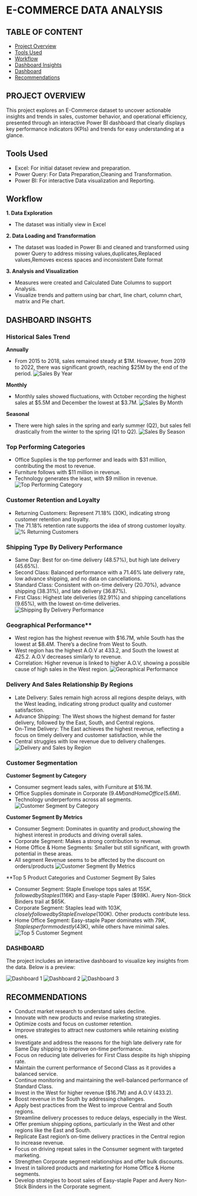 # E-COMMERCE DATA ANALYSIS

## TABLE OF CONTENT
- [Project Overview](#Project-Overview)
- [Tools Used](#Tools-Used)
- [Workflow](#Workflow)
- [Dashboard Insights](#Dashboard-Insights)
- [Dashboard](#Dashboard)
- [Recommendations](#Recommendation)

## PROJECT OVERVIEW
This project explores an E-Commerce dataset to uncover actionable insights and trends in sales, customer behavior, and operational efficiency, presented through an interactive Power BI dashboard that clearly displays key performance indicators (KPIs) and trends for easy understanding at a glance.

 ## Tools Used
 
 - Excel: For initial dataset review and preparation.
 - Power Query: For Data Preparation,Cleaning and Transformation.
 - Power BI: For interactive Data visualization and Reporting.

## Workflow
**1. Data Exploration**
- The dataset was initially view in Excel

**2. Data Loading and Transformation**
- The dataset was loaded in Power Bi and cleaned and transformed using power Query to address missing values,duplicates,Replaced values,Removes excess spaces and inconsistent Date format

**3. Analysis and Visualization**
- Measures were created and Calculated Date Columns to support Analysis.
- Visualize trends and pattern using bar chart, line chart, column chart, matrix and Pie chart.

## DASHBOARD INSGHTS
### Historical Sales Trend
  **Annually**
- From 2015 to 2018, sales remained steady at $1M. However, from 2019 to 2022, there was significant growth, reaching $25M by the end of the period.
![Sales By Year](https://github.com/Eseroghene/E-COMMERCE-DATA-ANALYSIS/blob/main/Sales%20By%20Year.png)

 **Monthly**
- Monthly sales showed fluctuations, with October recording the highest sales at $5.5M and December the lowest at $3.7M.
![Sales By Month](https://github.com/Eseroghene/E-COMMERCE-DATA-ANALYSIS/blob/main/Sales%20By%20Month.png)

**Seasonal**
- There were high sales in the spring and early summer (Q2), but sales fell drastically from the winter to the spring (Q1 to Q2).
![Sales By Season](https://github.com/Eseroghene/E-COMMERCE-DATA-ANALYSIS/blob/main/Sales%20By%20Season.png)
 
### Top Performing Categories
	
- Office Supplies is the top performer and leads with $31 million, contributing the most to revenue.
- Furniture follows with $11 million in revenue.
- Technology generates the least, with $9 million in revenue.
 ![Top Performing Category](https://github.com/Eseroghene/E-COMMERCE-DATA-ANALYSIS/blob/main/Top%20Performing%20Category.png)

### Customer Retention and Loyalty

- Returning Customers: Represent 71.18% (30K), indicating strong customer retention and loyalty.
- The 71.18% retention rate supports the idea of strong customer loyalty.
![% Returning Customers](https://github.com/Eseroghene/E-COMMERCE-DATA-ANALYSIS/blob/main/%25%20Returning%20Customers.png)
 
 ### Shipping Type By Delivery Performance
 
- Same Day: Best for on-time delivery (48.57%), but high late delivery (45.65%).
- Second Class: Balanced performance with a 71.46% late delivery rate, low advance shipping, and no data on cancellations.
- Standard Class: Consistent with on-time delivery (20.70%), advance shipping (38.31%), and late delivery (36.87%).
- First Class: Highest late deliveries (82.91%) and shipping cancellations (9.65%), with the lowest on-time deliveries.
![Shipping By Delivery Performance](https://github.com/Eseroghene/E-COMMERCE-DATA-ANALYSIS/blob/main/Shipping%20By%20Delivery%20Performance.png)

### Geographical Performance**

- West region has the highest revenue with $16.7M, while South has the lowest at $8.4M. There’s a decline from West to South.
- West region has the highest A.O.V at 433.2, and South the lowest at 425.2. A.O.V decreases similarly to revenue.
- Correlation: Higher revenue is linked to higher A.O.V, showing a possible cause of high sales in the West region.
![Georaphical Performance](https://github.com/Eseroghene/E-COMMERCE-DATA-ANALYSIS/blob/main/Geographical%20Performance.png)

### Delivery And Sales Relationship By Regions
 
- Late Delivery: Sales remain high across all regions despite delays, with the West leading, indicating strong product quality and 
customer satisfaction.
- Advance Shipping: The West shows the highest demand for faster delivery, followed by the East, South, and Central regions.
- On-Time Delivery: The East achieves the highest revenue, reflecting a focus on timely delivery and customer satisfaction, while the 
- Central struggles with low revenue due to delivery challenges.
![Delivery and Sales by Region](https://github.com/Eseroghene/E-COMMERCE-DATA-ANALYSIS/blob/main/Delivery%20and%20Sales%20by%20Region.png)		

### Customer Segmentation

**Customer Segment by Category**

- Consumer segment leads sales, with Furniture at $16.1M.
- Office Supplies dominate in Corporate ($9.4M) and Home Office ($5.6M).
- Technology underperforms across all segments.
![Customer Segment by Category](https://github.com/Eseroghene/E-COMMERCE-DATA-ANALYSIS/blob/main/Customer%20Segment%20by%20Category.png)

**Customer Segment By Metrics**

- Consumer Segment: Dominates in quantity and product,showing the highest interest in products and  driving overall sales.
- Corporate Segment: Makes a strong contribution to revenue.
- Home Office & Home Segments: Smaller but still significant, with growth potential in these areas.
- All segment Revenue seems to be affected by the discount on orders/products
![Customer Segment By Metrics](https://github.com/Eseroghene/E-COMMERCE-DATA-ANALYSIS/blob/main/Customer%20Segment%20By%20Metrics.png)

**Top 5 Product Categories and Customer Segment By Sales
- Consumer Segment: Staple Envelope tops sales at $155K, followed by Staples ($116K) and Easy-staple Paper ($98K). Avery Non-Stick Binders trail at $65K.
- Corporate Segment: Staples lead with $103K, closely followed by Staple Envelope ($100K). Other products contribute less.
- Home Office Segment: Easy-staple Paper dominates with $79K, Staples perform modestly ($43K), while others have minimal sales.
  ![Top 5 Customer Segment](https://github.com/Eseroghene/E-COMMERCE-DATA-ANALYSIS/blob/main/Top%205%20Customer%20Segment.png)

### DASHBOARD
The project includes an interactive dashboard to visualize key insights from the data. Below is a preview:

![Dashboard 1](https://github.com/Eseroghene/E-COMMERCE-DATA-ANALYSIS/blob/main/Dashboard%201.png)
![Dashboard 2](https://github.com/Eseroghene/E-COMMERCE-DATA-ANALYSIS/blob/main/Dashboard%202.png)
![Dashboard 3](https://github.com/Eseroghene/E-COMMERCE-DATA-ANALYSIS/blob/main/Dashboard%203.png)

## RECOMMENDATIONS

- Conduct market research to understand sales decline.
- Innovate with new products and revise marketing strategies.
- Optimize costs and focus on customer retention.
- Improve strategies to attract new customers while retaining existing ones.
- Investigate and address the reasons for the high late delivery rate for Same Day shipping to improve on-time 
  performance.
- Focus on reducing late deliveries for First Class despite its high shipping rate.
- Maintain the current performance of Second Class as it provides a balanced service.
- Continue monitoring and maintaining the well-balanced performance of Standard Class.
- Invest in the West for higher revenue ($16.7M) and A.O.V (433.2).
- Boost revenue in the South by addressing challenges.
- Apply best practices from the West to improve Central and South regions.
- Streamline delivery processes to reduce delays, especially in the West.
- Offer premium shipping options, particularly in the West and other regions like the East and South.
- Replicate East region’s on-time delivery practices in the Central region to increase revenue.
- Focus on driving repeat sales in the Consumer segment with targeted marketing.
- Strengthen Corporate segment relationships and offer bulk discounts.
- Invest in tailored products and marketing for Home Office & Home segments.
- Develop strategies to boost sales of Easy-staple Paper and Avery Non-Stick Binders in the Corporate segment.

